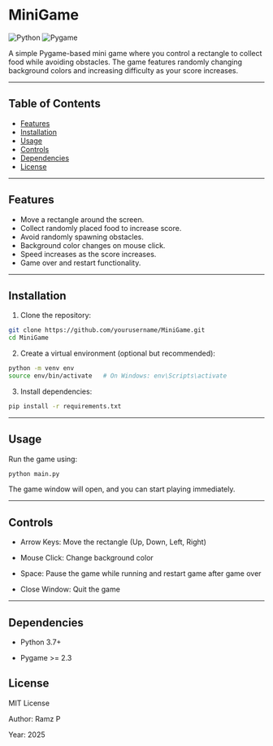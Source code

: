 # MiniGame

![Python](https://img.shields.io/badge/Python-3.7%2B-blue)
![Pygame](https://img.shields.io/badge/Pygame-2.3+-green)

A simple Pygame-based mini game where you control a rectangle to collect food while avoiding obstacles. The game features randomly changing background colors and increasing difficulty as your score increases.

---

## Table of Contents

- [Features](#features)
- [Installation](#installation)
- [Usage](#usage)
- [Controls](#controls)
- [Dependencies](#dependencies)
- [License](#license)

---

## Features

- Move a rectangle around the screen.
- Collect randomly placed food to increase score.
- Avoid randomly spawning obstacles.
- Background color changes on mouse click.
- Speed increases as the score increases.
- Game over and restart functionality.

---

## Installation

1. Clone the repository:

```bash
git clone https://github.com/yourusername/MiniGame.git
cd MiniGame
```

2. Create a virtual environment (optional but recommended):

```bash
python -m venv env
source env/bin/activate   # On Windows: env\Scripts\activate
```

3. Install dependencies:

```bash
pip install -r requirements.txt
```

---

## Usage

Run the game using:

```bash
python main.py
```
The game window will open, and you can start playing immediately.

---

## Controls

- Arrow Keys: Move the rectangle (Up, Down, Left, Right)

- Mouse Click: Change background color

- Space: Pause the game while running and restart game after game over

- Close Window: Quit the game

---

## Dependencies

- Python 3.7+

- Pygame >= 2.3

## License

MIT License

Author: Ramz P

Year: 2025